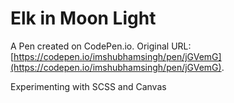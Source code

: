 # Elk in Moon Light

A Pen created on CodePen.io. Original URL: [https://codepen.io/imshubhamsingh/pen/jGVemG](https://codepen.io/imshubhamsingh/pen/jGVemG).

Experimenting with SCSS and Canvas

